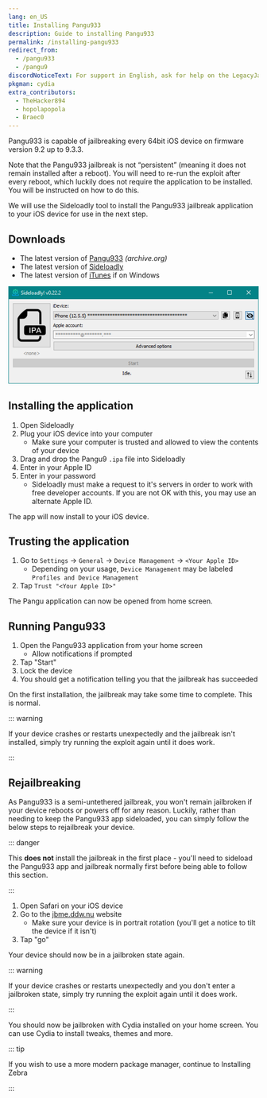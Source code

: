 ```yaml
---
lang: en_US
title: Installing Pangu933
description: Guide to installing Pangu933
permalink: /installing-pangu933
redirect_from:
  - /pangu933
  - /pangu9
discordNoticeText: For support in English, ask for help on the LegacyJailbreak [Discord Server](http://discord.legacyjailbreak.com/).
pkgman: cydia
extra_contributors:
  - TheHacker894
  - hopolapopola
  - Braec0
---
```


Pangu933 is capable of jailbreaking every 64bit iOS device on firmware version 9.2 up to 9.3.3.

Note that the Pangu933 jailbreak is not “persistent” (meaning it does not remain installed after a reboot). You will need to re-run the exploit after every reboot, which luckily does not require the application to be installed. You will be instructed on how to do this.

We will use the Sideloadly tool to install the Pangu933 jailbreak application to your iOS device for use in the next step.

## Downloads

- The latest version of [Pangu933](https://web.archive.org/web/20170214021020/http://dl.pangu.25pp.com/jb/NvwaStone_1.1.ipa) _(archive.org)_
- The latest version of [Sideloadly](https://sideloadly.io/)
- The latest version of [iTunes](https://www.apple.com/itunes/download/win32) if on Windows

![A screenshot of the Sideloadly application (Windows)](/assets/images/sideloadly_win.png)

## Installing the application

1. Open Sideloadly
1. Plug your iOS device into your computer
    - Make sure your computer is trusted and allowed to view the contents of your device
1. Drag and drop the Pangu9 `.ipa` file into Sideloadly
1. Enter in your Apple ID
1. Enter in your password
    - Sideloadly must make a request to it's servers in order to work with free developer accounts. If you are not OK with this, you may use an alternate Apple ID.

The app will now install to your iOS device.

## Trusting the application

1. Go to `Settings` -> `General` -> `Device Management` -> `<Your Apple ID>`
    - Depending on your usage, `Device Management` may be labeled `Profiles and Device Management`
1. Tap `Trust "<Your Apple ID>"`

The Pangu application can now be opened from home screen.

## Running Pangu933

1. Open the Pangu933 application from your home screen
    - Allow notifications if prompted
1. Tap "Start"
1. Lock the device
1. You should get a notification telling you that the jailbreak has succeeded

On the first installation, the jailbreak may take some time to complete. This is normal.

::: warning

If your device crashes or restarts unexpectedly and the jailbreak isn't installed, simply try running the exploit again until it does work.

:::

## Rejailbreaking

As Pangu933 is a semi-untethered jailbreak, you won't remain jailbroken if your device reboots or powers off for any reason. Luckily, rather than needing to keep the Pangu933 app sideloaded, you can simply follow the below steps to rejailbreak your device.

::: danger

This **does not** install the jailbreak in the first place - you'll need to sideload the Pangu933 app and jailbreak normally first before being able to follow this section.

:::

1. Open Safari on your iOS device
1. Go to the [jbme.ddw.nu](http://jbme.ddw.nu) website
    - Make sure your device is in portrait rotation (you'll get a notice to tilt the device if it isn't)
1. Tap "go"

Your device should now be in a jailbroken state again.

::: warning

If your device crashes or restarts unexpectedly and you don't enter a jailbroken state, simply try running the exploit again until it does work.

:::

You should now be jailbroken with Cydia installed on your home screen. You can use Cydia to install <router-link to="/faq/#what-are-tweaks">tweaks</router-link>, themes and more.

::: tip

If you wish to use a more modern package manager, continue to <router-link to="/installing-zebra">Installing Zebra</router-link>

:::